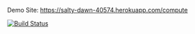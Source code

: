 Demo Site: https://salty-dawn-40574.herokuapp.com/compute

[![Build Status](https://travis-ci.com/safademirhan9/demo.svg?branch=main)](https://travis-ci.com/safademirhan9/demo)
